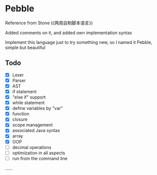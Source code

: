 # Pebble

Reference from Stone (《两周自制脚本语言》)

Added comments on it, and added own implementation syntax

Implement this language just to try something new, so I named it Pebble, simple but beautiful

## Todo

- [x] Lexer
- [x] Parser
- [x] AST
- [x] if statement
- [x] "else if" support
- [x] while statement
- [x] define variables by "var"
- [x] function
- [x] closure
- [x] scope management
- [x] associated Java syntax
- [x] array
- [x] OOP
- [ ] decimal operations
- [ ] optimization in all aspects
- [ ] run from the command line

......